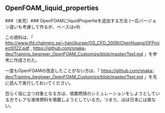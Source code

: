 ## OpenFOAM_liquid_properties ##
###（未完）###
OpenFOAMにliquidPropertieを追加する方法
(一応バージョン違いも考慮して作るが、ベースはv9)

この資料は、「
http://www.tfd.chalmers.se/~hani/kurser/OS_CFD_2009/ChenHuang/OFProject0122.pdf
,
https://github.com/snaka-dev/Training_begineer_OpenFOAM_Customize/blob/master/Text.md
」を参考に作成された。

一度もOpenFOAMの改造したことがない方は、「
https://github.com/snaka-dev/Training_begineer_OpenFOAM_Customize/blob/master/Text.md
」を先に読んで実行しておいてください。

恐らく役に立つ対象となる方は、噴霧燃焼のシミュレーションをしようとしている方でレアな液体燃料を噴霧しようとしている方。つまり、ほぼ日本には居ない。


